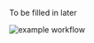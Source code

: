 To be filled in later

![example workflow](https://github.com/Misael812/lab3/actions/workflows/will_test_dev.yaml/badge.svg)